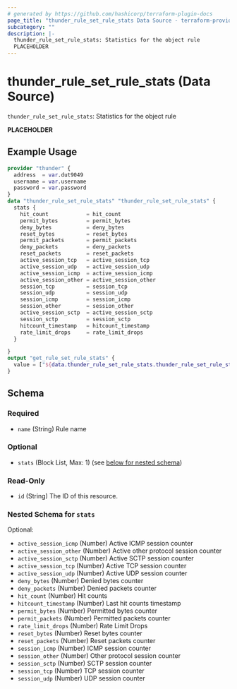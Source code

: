 ```yaml
---
# generated by https://github.com/hashicorp/terraform-plugin-docs
page_title: "thunder_rule_set_rule_stats Data Source - terraform-provider-thunder"
subcategory: ""
description: |-
  thunder_rule_set_rule_stats: Statistics for the object rule
  PLACEHOLDER
---
```


# thunder_rule_set_rule_stats (Data Source)

`thunder_rule_set_rule_stats`: Statistics for the object rule

__PLACEHOLDER__

## Example Usage

```terraform
provider "thunder" {
  address  = var.dut9049
  username = var.username
  password = var.password
}
data "thunder_rule_set_rule_stats" "thunder_rule_set_rule_stats" {
  stats {
    hit_count            = hit_count
    permit_bytes         = permit_bytes
    deny_bytes           = deny_bytes
    reset_bytes          = reset_bytes
    permit_packets       = permit_packets
    deny_packets         = deny_packets
    reset_packets        = reset_packets
    active_session_tcp   = active_session_tcp
    active_session_udp   = active_session_udp
    active_session_icmp  = active_session_icmp
    active_session_other = active_session_other
    session_tcp          = session_tcp
    session_udp          = session_udp
    session_icmp         = session_icmp
    session_other        = session_other
    active_session_sctp  = active_session_sctp
    session_sctp         = session_sctp
    hitcount_timestamp   = hitcount_timestamp
    rate_limit_drops     = rate_limit_drops
  }

}
output "get_rule_set_rule_stats" {
  value = ["${data.thunder_rule_set_rule_stats.thunder_rule_set_rule_stats}"]
}
```

<!-- schema generated by tfplugindocs -->
## Schema

### Required

- `name` (String) Rule name

### Optional

- `stats` (Block List, Max: 1) (see [below for nested schema](#nestedblock--stats))

### Read-Only

- `id` (String) The ID of this resource.

<a id="nestedblock--stats"></a>
### Nested Schema for `stats`

Optional:

- `active_session_icmp` (Number) Active ICMP session counter
- `active_session_other` (Number) Active other protocol session counter
- `active_session_sctp` (Number) Active SCTP session counter
- `active_session_tcp` (Number) Active TCP session counter
- `active_session_udp` (Number) Active UDP session counter
- `deny_bytes` (Number) Denied bytes counter
- `deny_packets` (Number) Denied packets counter
- `hit_count` (Number) Hit counts
- `hitcount_timestamp` (Number) Last hit counts timestamp
- `permit_bytes` (Number) Permitted bytes counter
- `permit_packets` (Number) Permitted packets counter
- `rate_limit_drops` (Number) Rate Limit Drops
- `reset_bytes` (Number) Reset bytes counter
- `reset_packets` (Number) Reset packets counter
- `session_icmp` (Number) ICMP session counter
- `session_other` (Number) Other protocol session counter
- `session_sctp` (Number) SCTP session counter
- `session_tcp` (Number) TCP session counter
- `session_udp` (Number) UDP session counter


